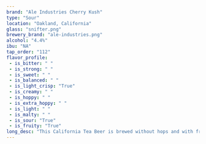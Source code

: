 ```yaml
---
brand: "Ale Industries Cherry Kush"
type: "Sour"
location: "Oakland, California"
glass: "snifter.png"
brewery_brand: "ale-industries.png"
alcohol: "4.4%"
ibu: "NA"
tap_order: "112"
flavor_profile:
 - is_bitter: " "
 - is_strong: " "
 - is_sweet: " "
 - is_balanced: " "
 - is_light_crisp: "True"
 - is_creamy: " "
 - is_hoppy: " "
 - is_extra_hoppy: " "
 - is_light: " "
 - is_malty: " "
 - is_sour: "True"
 - is_fruity: "True"
long_desc: "This California Tea Beer is brewed without hops and with fresh, organic, tart cherry juice."
---
```

